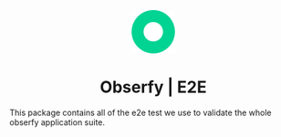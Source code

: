 <p align="center">
    <img width="76px" src="../vor/frontend/src/images/logo-standalone.svg" alt="Obserfy logo" />
</p>

<h1 align="center">
  Obserfy | E2E
</h1>

This package contains all of the e2e test we use to validate the whole obserfy application suite.